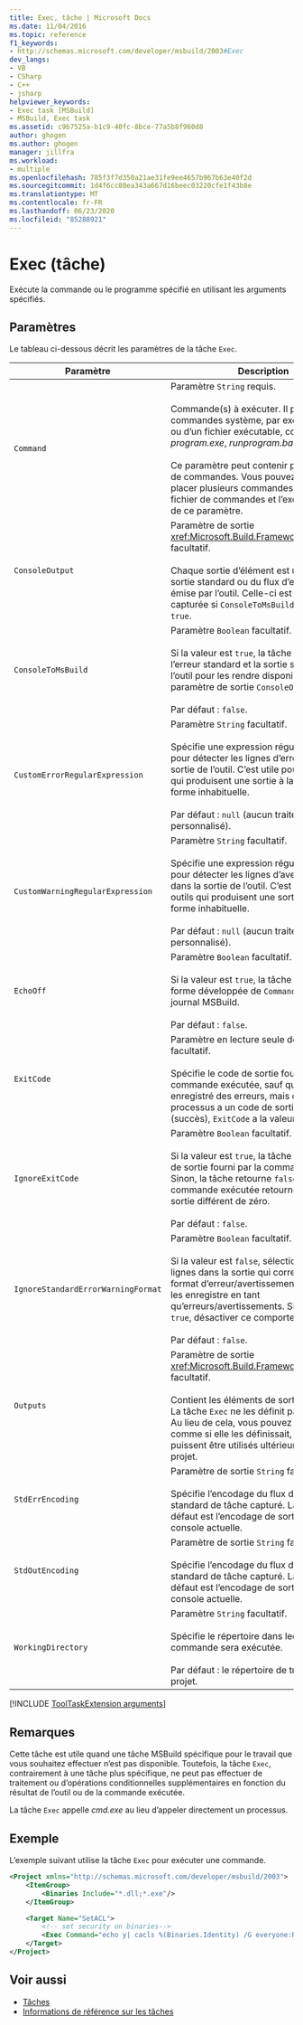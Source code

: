 ```yaml
---
title: Exec, tâche | Microsoft Docs
ms.date: 11/04/2016
ms.topic: reference
f1_keywords:
- http://schemas.microsoft.com/developer/msbuild/2003#Exec
dev_langs:
- VB
- CSharp
- C++
- jsharp
helpviewer_keywords:
- Exec task [MSBuild]
- MSBuild, Exec task
ms.assetid: c9b7525a-b1c9-40fc-8bce-77a5b8f960d8
author: ghogen
ms.author: ghogen
manager: jillfra
ms.workload:
- multiple
ms.openlocfilehash: 785f3f7d350a21ae31fe9ee4657b967b63e40f2d
ms.sourcegitcommit: 1d4f6cc80ea343a667d16beec03220cfe1f43b8e
ms.translationtype: MT
ms.contentlocale: fr-FR
ms.lasthandoff: 06/23/2020
ms.locfileid: "85288921"
---
```

# <a name="exec-task"></a>Exec (tâche)

Exécute la commande ou le programme spécifié en utilisant les arguments spécifiés.

## <a name="parameters"></a>Paramètres

Le tableau ci-dessous décrit les paramètres de la tâche `Exec`.

|Paramètre|Description|
|---------------|-----------------|
|`Command`|Paramètre `String` requis.<br /><br /> Commande(s) à exécuter. Il peut s’agir de commandes système, par exemple attrib, ou d’un fichier exécutable, comme *program.exe*, *runprogram.bat* ou *setup.msi*.<br /><br /> Ce paramètre peut contenir plusieurs lignes de commandes. Vous pouvez également placer plusieurs commandes dans un fichier de commandes et l’exécuter à l’aide de ce paramètre.|
|`ConsoleOutput`|Paramètre de sortie <xref:Microsoft.Build.Framework.ITaskItem>`[]` facultatif.<br /><br /> Chaque sortie d’élément est une ligne de la sortie standard ou du flux d’erreur standard émise par l’outil. Celle-ci est uniquement capturée si `ConsoleToMsBuild` a la valeur `true`.|
|`ConsoleToMsBuild`|Paramètre `Boolean` facultatif.<br /><br /> Si la valeur est `true`, la tâche capture l’erreur standard et la sortie standard de l’outil pour les rendre disponibles dans le paramètre de sortie `ConsoleOutput`.<br /><br />Par défaut : `false`.|
|`CustomErrorRegularExpression`|Paramètre `String` facultatif.<br /><br /> Spécifie une expression régulière utilisée pour détecter les lignes d’erreur dans la sortie de l’outil. C’est utile pour les outils qui produisent une sortie à la mise en forme inhabituelle.<br /><br />Par défaut : `null` (aucun traitement personnalisé).|
|`CustomWarningRegularExpression`|Paramètre `String` facultatif.<br /><br /> Spécifie une expression régulière utilisée pour détecter les lignes d’avertissement dans la sortie de l’outil. C’est utile pour les outils qui produisent une sortie à la mise en forme inhabituelle.<br /><br />Par défaut : `null` (aucun traitement personnalisé).|
|`EchoOff`|Paramètre `Boolean` facultatif.<br /><br /> Si la valeur est `true`, la tâche n’émet pas la forme développée de `Command` dans le journal MSBuild.<br /><br />Par défaut : `false`.|
|`ExitCode`|Paramètre en lecture seule de sortie `Int32` facultatif.<br /><br /> Spécifie le code de sortie fourni par la commande exécutée, sauf que si la tâche a enregistré des erreurs, mais que le processus a un code de sortie égal à 0 (succès), `ExitCode` a la valeur-1.|
|`IgnoreExitCode`|Paramètre `Boolean` facultatif.<br /><br /> Si la valeur est `true`, la tâche ignore le code de sortie fourni par la commande exécutée. Sinon, la tâche retourne `false` si la commande exécutée retourne un code de sortie différent de zéro.<br /><br />Par défaut : `false`.|
|`IgnoreStandardErrorWarningFormat`|Paramètre `Boolean` facultatif.<br /><br /> Si la valeur est `false`, sélectionne des lignes dans la sortie qui correspondent au format d’erreur/avertissement standard, et les enregistre en tant qu’erreurs/avertissements. Si la valeur est `true`, désactiver ce comportement.<br /><br />Par défaut : `false`.|
|`Outputs`|Paramètre de sortie <xref:Microsoft.Build.Framework.ITaskItem>`[]` facultatif.<br /><br /> Contient les éléments de sortie de la tâche. La tâche `Exec` ne les définit pas elle-même. Au lieu de cela, vous pouvez les fournir comme si elle les définissait, pour qu’ils puissent être utilisés ultérieurement dans le projet.|
|`StdErrEncoding`|Paramètre de sortie `String` facultatif.<br /><br /> Spécifie l’encodage du flux d’erreurs standard de tâche capturé. La valeur par défaut est l’encodage de sortie de la console actuelle.|
|`StdOutEncoding`|Paramètre de sortie `String` facultatif.<br /><br /> Spécifie l’encodage du flux de sortie standard de tâche capturé. La valeur par défaut est l’encodage de sortie de la console actuelle.|
|`WorkingDirectory`|Paramètre `String` facultatif.<br /><br /> Spécifie le répertoire dans lequel la commande sera exécutée.<br /><br />Par défaut : le répertoire de travail actif du projet.|

[!INCLUDE [ToolTaskExtension arguments](includes/tooltaskextension-base-params.md)]

## <a name="remarks"></a>Remarques

Cette tâche est utile quand une tâche MSBuild spécifique pour le travail que vous souhaitez effectuer n’est pas disponible. Toutefois, la tâche `Exec`, contrairement à une tâche plus spécifique, ne peut pas effectuer de traitement ou d’opérations conditionnelles supplémentaires en fonction du résultat de l’outil ou de la commande exécutée.

La tâche `Exec` appelle *cmd.exe* au lieu d’appeler directement un processus.

## <a name="example"></a>Exemple

L’exemple suivant utilise la tâche `Exec` pour exécuter une commande.

```xml
<Project xmlns="http://schemas.microsoft.com/developer/msbuild/2003">
    <ItemGroup>
        <Binaries Include="*.dll;*.exe"/>
    </ItemGroup>

    <Target Name="SetACL">
        <!-- set security on binaries-->
        <Exec Command="echo y| cacls %(Binaries.Identity) /G everyone:R"/>
    </Target>
</Project>
```

## <a name="see-also"></a>Voir aussi

- [Tâches](../msbuild/msbuild-tasks.md)
- [Informations de référence sur les tâches](../msbuild/msbuild-task-reference.md)
